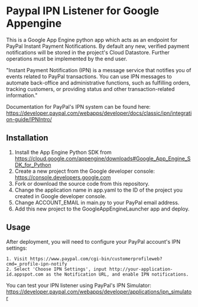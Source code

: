 # Paypal IPN Listener for Google Appengine

This is a Google App Engine python app which acts as an endpoint for PayPal Instant Payment Notifications. By default any new, verified payment notifications will be stored in the project's Cloud Datastore. Further operations must be implemented by the end user.

"Instant Payment Notification (IPN) is a message service that notifies you of events related to PayPal transactions. You can use IPN messages to automate back-office and administrative functions, such as fulfilling orders, tracking customers, or providing status and other transaction-related information."

Documentation for PayPal's IPN system can be found here:
https://developer.paypal.com/webapps/developer/docs/classic/ipn/integration-guide/IPNIntro/

## Installation

1. Install the App Engine Python SDK from https://cloud.google.com/appengine/downloads#Google_App_Engine_SDK_for_Python
2. Create a new project from the Google developer console: https://console.developers.google.com
3. Fork or download the source code from this repository.
4. Change the application name in app.yaml to the ID of the project you created in Google developer console.
5. Change ACCOUNT_EMAIL in main.py to your PayPal email address.
6. Add this new project to the GoogleAppEngineLauncher app and deploy.

## Usage

After deployment, you will need to configure your PayPal account's IPN settings:

	1. Visit https://www.paypal.com/cgi-bin/customerprofileweb?cmd=_profile-ipn-notify
	2. Select 'Choose IPN Settings', input http://your-application-id.appspot.com as the Notification URL, and enable IPN notifications.

You can test your IPN listener using PayPal's IPN Simulator:
https://developer.paypal.com/webapps/developer/applications/ipn_simulator
